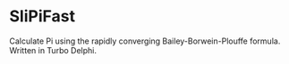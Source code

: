 # SliPiFast
Calculate Pi using the rapidly converging Bailey-Borwein-Plouffe formula. Written in Turbo Delphi.
